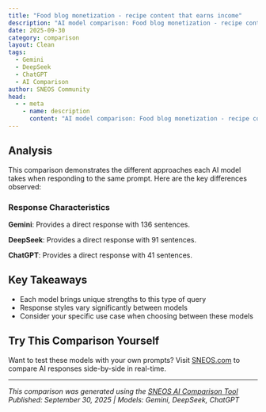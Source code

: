 ```yaml
---
title: "Food blog monetization - recipe content that earns income"
description: "AI model comparison: Food blog monetization - recipe content that earns income..."
date: 2025-09-30
category: comparison
layout: Clean
tags:
  - Gemini
  - DeepSeek
  - ChatGPT
  - AI Comparison
author: SNEOS Community
head:
  - - meta
    - name: description
      content: "AI model comparison: Food blog monetization - recipe content that earns income..."
---
```


<ChatComparison
  title="Food blog monetization - recipe content that earns income"
  prompt="Food blog monetization - recipe content that earns income"
  :responses='{"Gemini": "Okay, let\u0027s dive into how to monetize a food blog with recipe content! This is a popular niche, but with the right strategy, you can build a sustainable income stream. Here\u0027s a comprehensive breakdown:\n\n**I. Foundational Elements for Monetization**\n\nBefore you even think about money, focus on these:\n\n* **High-Quality Content:**\n * **Original Recipes:** Create your own recipes! Avoid directly copying from other sources. Inspired by is fine, but put your own spin on them. The internet is already full of the same basic recipes.\n * **Detailed Recipe Instructions:** Clarity is key. Assume your reader is a beginner. Include specific measurements, temperatures, and timings. Break down complex steps.\n * **High-Quality Photography \u0026 Videography:** This is *crucial* in the food space. People eat with their eyes first. Use good lighting, composition, and styling. Consider short videos demonstrating techniques. Invest in good equipment.\n * **SEO Optimization:** Research keywords people are searching for (e.g., \u0022easy chicken dinner recipes,\u0022 \u0022vegan chocolate cake\u0022). Use those keywords naturally in your recipe titles, descriptions, and throughout the post. Optimize image alt text.\n * **User-Friendly Website:** Clean design, easy navigation, fast loading times (optimize images!), mobile-friendliness.\n\n* **Building an Audience:**\n * **Consistency:** Publish new content regularly (e.g., 2-3 times per week).\n * **Social Media Presence:** Actively engage on platforms like Instagram, Pinterest, Facebook, TikTok. Share your recipes, behind-the-scenes content, and interact with your followers.\n * **Email List:** Offer a freebie (e.g., an ebook of favorite recipes, a meal planning template) in exchange for email sign-ups. Nurture your list with valuable content and promotions.\n * **Community Building:** Respond to comments on your blog and social media. Ask questions, run polls, and foster a sense of community.\n\n**II. Monetization Methods**\n\nNow, the fun part! Here are the primary ways to monetize your food blog:\n\n1. **Advertising:**\n\n * **Display Ads:**\n * **Google AdSense:** Easy to set up, but the earnings per impression are often low.\n * **Ad Networks (Mediavine, AdThrive):** Higher earnings than AdSense, but require a significant amount of traffic (usually at least 50,000 sessions per month for Mediavine and 100,000 for AdThrive). They offer better ad optimization and dedicated support.\n * **Private Ad Sales:** Directly sell ad space to brands that align with your audience. This can be more lucrative, but requires more effort to manage.\n\n * **Important Considerations for Ads:**\n * **Ad Placement:** Experiment with different ad placements to find what works best without disrupting the user experience.\n * **Ad Density:** Don\u0027t overload your site with ads. Too many ads can be annoying and deter visitors.\n * **Ad Quality:** Ensure the ads are relevant to your audience and not offensive.\n\n2. **Affiliate Marketing:**\n\n * **How it works:** You promote products or services (e.g., kitchen appliances, ingredients, meal kits) on your blog and earn a commission for every sale made through your unique affiliate link.\n * **Examples:**\n * **Amazon Associates:** Promote cookware, ingredients, cookbooks, etc.\n * **Ingredient Suppliers:** Partner with companies that sell specific ingredients (e.g., spices, oils, baking supplies).\n * **Meal Kit Delivery Services:** Promote meal kits like Blue Apron, HelloFresh, etc.\n * **Kitchen Gadget Companies:** Affiliate with brands that sell blenders, food processors, Instant Pots, etc.\n * **Recipe Plugin/Software:** If you use a particular recipe plugin, you can potentially partner as an affiliate.\n * **Best Practices:**\n * **Authenticity:** Only promote products you genuinely use and believe in.\n * **Disclosure:** Clearly disclose your affiliate relationships to comply with FTC guidelines. Include a disclosure statement at the beginning of your posts.\n * **Contextual Links:** Integrate affiliate links naturally within your content. Don\u0027t just randomly throw them in.\n\n3. **Sponsored Content:**\n\n * **How it works:** Brands pay you to create content (e.g., recipe posts, videos, social media posts) that features their products or services.\n * **Types of Sponsored Content:**\n * **Sponsored Blog Posts:** Develop a recipe using a specific brand\u0027s ingredient or product.\n * **Sponsored Social Media Posts:** Create posts or videos showcasing a product on Instagram, TikTok, etc.\n * **Sponsored Recipe Development:** Develop a recipe exclusively for a brand to use on their website or marketing materials.\n * **Brand Ambassadorship:** Long-term partnerships with brands where you represent them in various capacities.\n * **Important Considerations:**\n * **Relevance:** Partner with brands that are relevant to your niche and audience.\n * **Transparency:** Clearly label all sponsored content as \u0022sponsored\u0022 or \u0022in partnership with [Brand Name]\u0022.\n * **Creative Freedom:** Maintain some creative control over the content you create. Don\u0027t sacrifice your authenticity for a paycheck.\n * **Negotiation:** Negotiate your rates based on your reach, engagement, and the scope of the project.\n\n4. **Selling Digital Products:**\n\n * **Ebooks:**\n * **Recipe Ebooks:** Compile themed recipe collections (e.g., \u002230-Minute Weeknight Dinners,\u0022 \u0022Gluten-Free Baking,\u0022 \u0022Plant-Based Desserts\u0022).\n * **Cookbooks:** Create comprehensive cookbooks on specific topics.\n * **Online Courses:**\n * **Cooking Courses:** Teach specific cooking techniques (e.g., bread baking, knife skills, fermentation).\n * **Baking Courses:** Teach baking skills, decorating techniques or specific niche recipes like macarons.\n * **Meal Planning Courses:** Teach people how to meal plan effectively.\n * **Meal Plans:** Create and sell weekly or monthly meal plans with recipes and shopping lists.\n * **Printable Resources:**\n * **Recipe Templates:** Help people organize their own recipes.\n * **Shopping Lists:** Printable shopping list templates.\n * **Pantry Inventory Lists:** Help people track what they have in their pantry.\n * **Memberships:**\n * **Recipe Club:** Offer exclusive recipes, content, and community access for a monthly fee.\n * **Meal Planning Membership:** Provide weekly meal plans, shopping lists, and support.\n\n5. **Physical Products (More Advanced):**\n\n * **Cookbooks:** Self-publish a physical cookbook through services like Amazon KDP.\n * **Kitchenware:** Design and sell your own line of kitchen tools or accessories. This requires significant investment.\n * **Food Products:** Develop and sell your own line of sauces, spices, or other food products. This involves a lot of regulatory hurdles.\n\n6. **Services:**\n\n * **Recipe Development:** Offer your recipe development skills to food brands or other bloggers.\n * **Food Photography:** Provide food photography services for restaurants, food businesses, or other bloggers.\n * **Meal Planning Consultation:** Offer personalized meal planning services to clients.\n * **Cooking Classes (Online or In-Person):** Teach cooking classes to individuals or groups.\n\n**III. Key Strategies for Success**\n\n* **Niche Down:** Instead of trying to be everything to everyone, focus on a specific niche within the food space (e.g., vegan baking, Instant Pot recipes, keto cooking, healthy family meals). This will help you attract a more targeted audience and establish yourself as an expert.\n* **Build a Strong Brand:** Develop a consistent brand identity across your blog, social media, and all your content. This includes your logo, color scheme, fonts, and tone of voice.\n* **Engage with Your Audience:** Respond to comments, answer questions, and ask for feedback. Show your audience that you care about their opinions and needs.\n* **Promote Your Content:** Don\u0027t just publish and forget it. Actively promote your content on social media, through email marketing, and by reaching out to other bloggers and influencers in your niche.\n* **Track Your Results:** Use Google Analytics to track your website traffic, page views, and other key metrics. This will help you understand what\u0027s working and what\u0027s not. Analyze your affiliate sales and ad revenue to identify opportunities for improvement.\n* **Be Patient and Persistent:** Building a successful food blog takes time and effort. Don\u0027t get discouraged if you don\u0027t see results overnight. Keep creating high-quality content, engaging with your audience, and promoting your blog.\n* **Adapt and Evolve:** The food blogging landscape is constantly changing. Stay up-to-date on the latest trends and technologies and be willing to adapt your strategy as needed.\n* **SEO is your best friend:** Learn the basics, then keep learning more.\n* **Consider legal:** Make sure you comply with all the applicable laws of your region for running an online business.\n\n**IV. Common Mistakes to Avoid**\n\n* **Not Focusing on Quality Content:** Don\u0027t sacrifice quality for quantity. Focus on creating amazing recipes and content that your audience will love.\n* **Ignoring SEO:** If people can\u0027t find your blog, you won\u0027t make any money.\n* **Not Building an Email List:** Your email list is one of your most valuable assets.\n* **Being Impatient:** Building a successful blog takes time.\n* **Not Promoting Your Content:** Don\u0027t just create content, promote it!\n* **Not Disclosing Affiliate Links and Sponsored Content:** Transparency is essential.\n* **Not Investing in Your Blog:** Treat your blog like a business. Invest in good photography equipment, website design, and other tools that will help you succeed.\n\n**In Summary:**\n\nMonetizing a food blog requires a multifaceted approach. It\u0027s about creating exceptional content, building a loyal audience, choosing the right monetization methods, and being patient and persistent. Good luck!\n", "DeepSeek": "Of course! Monetizing a food blog with recipe content is a marathon, not a sprint, but it\u0027s incredibly achievable with the right strategy. Here is a comprehensive guide to turning your passion for recipes into a sustainable income.\n\n### The Foundation: Prerequisites for Monetization\n\nBefore you can earn significant income, you need to build a solid foundation. Income follows audience trust and traffic.\n\n1. **High-Quality, Original Recipes:** Your content is your product. It must be reliable, well-tested, and unique. Avoid simply copying recipes from cookbooks.\n2. **Exceptional Food Photography:** People eat with their eyes. Professional, bright, and appealing photos are non-negotiable for a successful food blog in 2024. This is your single most important marketing tool.\n3. **Search Engine Optimization (SEO):** This is how people find you. Research keywords (e.g., \u0022easy weeknight chicken dinner,\u0022 \u0022vegan chocolate cake\u0022) and optimize your recipe posts and blog posts around them.\n4. **Engaged Audience:** Build an email list and foster a community on social media (Instagram, Pinterest, and TikTok are crucial for food blogs). An engaged audience is more valuable than a large, passive one.\n\n---\n\n### The Monetization Methods: From Starter to Advanced\n\nHere are the primary ways to earn money, starting with the most common.\n\n#### Tier 1: The Core Revenue Streams (Most Food Blogs)\n\n**1. Display Advertising (The \u0022Set It and Forget It\u0022 Model)**\nThis is the most common starting point. You place ad units on your blog, and you get paid based on page views or clicks.\n\n* **How it works:** You join an ad network that serves relevant ads to your site.\n* **Key Players:**\n * **Starter:** **Google AdSense** (easy to get into, lower payouts).\n * **Intermediate:** **Mediavine** (requires 50,000 monthly sessions). Beloved by food bloggers for high RPMs (Revenue Per Mille / per 1000 views) and excellent customer service.\n * **Advanced:** **AdThrive** (now part of Raptive, requires ~100,000 monthly pageviews) and **Raptive** (formerly AdThrive). Known for top-tier payouts.\n* **Income Potential:** Directly tied to your traffic. RPMs for food blogs can range from $15 to $40\u002B depending on the season (higher around holidays) and your ad network.\n\n**2. Affiliate Marketing (Strategic Recommendations)**\nYou recommend products you genuinely use and love, and earn a commission when readers purchase through your unique link.\n\n* **How it works:** Sign up for affiliate programs and link to products within your recipe posts and blog content.\n* **Top Affiliates for Food Blogs:**\n * **Amazon Associates:** Link to specific kitchen tools, ingredients, cookbooks, etc., used in your recipe.\n * **Specialty Food Retailers:** Thrive Market, Bob\u0027s Red Mill, King Arthur Baking.\n * **Grocery Delivery:** Instacart, Whole Foods.\n * **Hosting Companies:** Recommend the hosting you use (e.g., Bluehost, WP Engine).\n * **Camera Gear:** For your photography setup.\n* **Pro Tip:** Create \u0022Roundup\u0022 posts like \u0022My Top 10 Kitchen Gadgets for Beginner Bakers\u0022 or \u0022Essential Pantry Staples for Indian Cooking.\u0022 These are affiliate goldmines.\n\n**3. Sponsored Content \u0026 Brand Partnerships (High-Value Projects)**\nBrands pay you to create content featuring their product.\n\n* **How it works:** A company hires you to develop a recipe using their product (e.g., a granola bar, a specific brand of cheese, a kitchen appliance) and publish it on your blog and social media.\n* **Income Potential:** Can be very high ($500 - $10,000\u002B per project) depending on your reach and deliverables.\n* **Key to Success:** Only partner with brands that align with your values and your audience\u0027s interests. Always disclose sponsored content (#ad, #sponsored).\n\n---\n\n#### Tier 2: Scaling and Diversifying Your Income\n\nOnce you have a loyal audience, you can create your own products, which often have the highest profit margins.\n\n**4. Create and Sell Digital Products**\nLeverage your existing expertise and audience. The creation cost is low, and it\u0027s pure profit after the initial work.\n\n* **eCookbooks:** Bundle your best recipes around a theme (e.g., \u002230-Minute Weeknight Meals,\u0022 \u0022Holiday Baking Guide\u0022).\n* **Meal Plans:** A huge time-saver for your audience. Offer weekly or monthly plans, often with shopping lists.\n* **Printable:** Kitchen conversion charts, meal planning templates, grocery lists.\n* **Online Courses:** Teach a skill like \u0022Food Photography for Bloggers,\u0022 \u0022How to Master Sourdough,\u0022 or \u0022Intro to Thai Cooking.\u0022\n* **Platforms:** Sell via your own website using WooCommerce (WordPress) or a dedicated platform like Gumroad or SendOwl.\n\n**5. Offer Services (Leverage Your Skills)**\nMonetize the skills you\u0027ve built while blogging.\n\n* **Food Photography:** Shoot for other blogs, restaurants, or food brands.\n* **Recipe Development:** Work for food brands or publications.\n* **Social Media Management:** Manage accounts for other food-related businesses.\n* **Consulting:** Help new food bloggers get started.\n\n---\n\n### Putting It All Together: A Sample Monetization Strategy\n\nLet\u0027s see how this works in a real recipe post for **\u0022The Best Classic Chocolate Chip Cookies.\u0022**\n\n* **The Recipe Post Itself:**\n * **Display Ads:** Ads from Mediavine are placed in the header, sidebar, and within the content. *(Passive Income)*\n * **Affiliate Links:** You link to the specific **KitchenAid stand mixer**, **baking sheets**, and **cookie scoops** you use. You also link to the **Guittard chocolate chips** you recommend on Amazon. *(Strategic Income)*\n\n* **Related Content on Your Blog:**\n * **A \u0022Kitchen Essentials\u0022 Page:** A dedicated page with all your favorite gear, full of Amazon affiliate links. *(Affiliate Hub)*\n * **A \u0022Baking School\u0022 eBook:** At the end of the cookie post, you have a call-to-action: \u0022Master baking! Get my \u0027Baking 101\u0027 eBook for $19.\u0022 *(Direct Sales)*\n\n* **Social Media \u0026 Email:**\n * **Instagram Reel:** You post a video of the cookie-making process. In your bio, you have a link to your \u0022Ultimate Holiday Cookie Platter Guide\u0022 eBook. *(Direct Sales \u0026 Traffic Driving)*\n * **Email Newsletter:** You send the recipe to your list, and the newsletter includes a sponsored paragraph from a flour brand. *(Sponsored Income)*\n\n### Final Pro Tips for Success\n\n* **Be Patient and Consistent:** It takes most bloggers 1-2 years to see substantial income.\n* **Your Audience is Your Asset:** Nurture your email list above all else. You own that list; you don\u0027t own your Instagram followers.\n* **Value First, Sell Second:** Provide immense value for free. Build trust. Then, when you recommend a product or sell your own, your audience will be eager to buy.\n* **Track Your Data:** Use Google Analytics to see which recipes are most popular. Double down on what works.\n\nBy building a multi-stream income approach, you create a resilient and profitable food blog business that isn\u0027t reliant on any single source. Now, go create something delicious", "ChatGPT": "Monetizing a food blog with recipe content can be a rewarding venture if approached strategically. Here are several effective methods to earn income from your food blog:\n\n### 1. **Affiliate Marketing**\n- **How it works:** Promote kitchen gadgets, cooking ingredients, meal delivery kits, or cookbooks through affiliate links. When readers purchase through your links, you earn a commission.\n- **Popular programs:** Amazon Associates, ShareASale, CJ Affiliate.\n- **Tips:** Write honest reviews and integrate the product naturally within your recipe posts.\n\n### 2. **Display Advertising**\n- **How it works:** Use ad networks like Google AdSense or Mediavine to display ads on your site.\n- **Potential earnings:** Usually based on impressions (CPM) or clicks.\n- **Tips:** Optimize blog speed and layout for better ad placement and user experience.\n\n### 3. **Sponsored Posts and Brand Collaborations**\n- **How it works:** Brands pay you to create content featuring their products.\n- **Examples:** Recipes using a particular brand\u2019s ingredient, kitchen appliance demonstrations.\n- **Tips:** Maintain authenticity and only collaborate with brands that align with your blog\u2019s niche.\n\n### 4. **Selling Digital Products**\n- **Types of products:** E-cookbooks, meal plans, cooking courses, printable grocery lists.\n- **Benefits:** High profit margin since there\u2019s no physical inventory.\n- **Tips:** Bundle your recipes into themed e-books (e.g., \u201C30-Minute Dinners\u201D or \u201CGluten-Free Baking\u201D).\n\n### 5. **Offer Online Cooking Classes or Workshops**\n- **Format:** Live Zoom sessions, pre-recorded courses, or membership sites with exclusive lessons.\n- **Advantages:** Builds a loyal community willing to pay for expert guidance.\n- **Tips:** Promote through your blog and social media channels.\n\n### 6. **Subscription or Membership Model**\n- **What this entails:** Provide premium content only available to subscribers, such as exclusive recipes, video tutorials, or meal planning tools.\n- **Platforms:** Patreon, Memberful, or built-in membership options via WordPress plugins.\n- **Tips:** Offer a free tier with some content to attract users before upselling.\n\n### 7. **Sell Physical Products**\n- **Examples:** Branded merchandise, spice blends, kitchen tools.\n- **Considerations:** Requires inventory management and fulfillment.\n- **Tips:** Start small with print-on-demand items like aprons or mugs.\n\n### 8. **Utilize YouTube or Social Media for Additional Revenue**\n- **How:** Create video recipe content on YouTube or Instagram with monetization options (ads, sponsorships, affiliate links).\n- **Pros:** Expands your audience and revenue streams.\n- **Tips:** Repurpose blog recipes into engaging video content.\n\n### Additional Tips for Success:\n- **SEO:** Optimize your recipes with proper keywords, structured data (schema markup), and attractive images to rank higher in search engines.\n- **Quality Content:** Consistently publish high-quality, tested recipes with beautiful photography.\n- **Email List:** Build an email list to promote your products, courses, and affiliate offers directly.\n- **Engagement:** Interact with your readers through comments and social media to build a loyal community.\n\nBy combining several of these monetization strategies, you can create diversified income streams from your food blog\u0027s recipe content."}' 
  published-date="16:36"
/>

## Analysis

This comparison demonstrates the different approaches each AI model takes when responding to the same prompt. Here are the key differences observed:

### Response Characteristics

**Gemini**: Provides a direct response with 136 sentences. 

**DeepSeek**: Provides a direct response with 91 sentences. 

**ChatGPT**: Provides a direct response with 41 sentences. 

## Key Takeaways

- Each model brings unique strengths to this type of query
- Response styles vary significantly between models
- Consider your specific use case when choosing between these models

## Try This Comparison Yourself

Want to test these models with your own prompts? Visit [SNEOS.com](https://sneos.com) to compare AI responses side-by-side in real-time.

---

*This comparison was generated using the [SNEOS AI Comparison Tool](https://sneos.com)*
*Published: September 30, 2025 | Models: Gemini, DeepSeek, ChatGPT*
